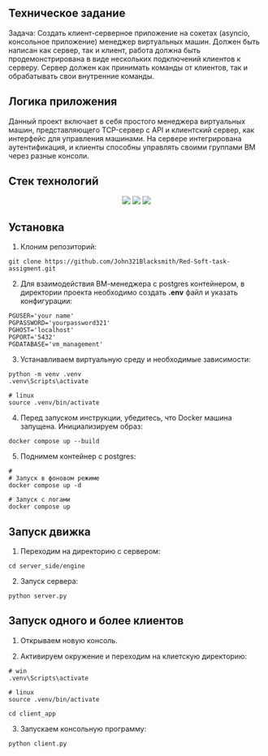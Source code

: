 ##  Техническое задание
Задача: Создать клиент-серверное приложение на сокетах (asyncio, консольное приложение) менеджер виртуальных машин. Должен быть написан как сервер, так и клиент, работа должна быть продемонстрирована в виде нескольких подключений клиентов к серверу. Сервер должен как принимать команды от клиентов, так и обрабатывать свои внутренние команды.

## Логика приложения 
Данный проект включает в себя простого менеджера виртуальных машин, представляющего TCP-сервер с API и клиентский сервер, как интерфейс для управления машинами.
На сервере интегрирована аутентификация, и клиенты способны управлять своими группами ВМ через разные консоли.

## Стек технологий
<div align="center">
   <img src="https://img.shields.io/badge/Python-FFD43B?style=for-the-badge&logo=python&logoColor=blue" />
   <img src="https://img.shields.io/badge/Docker-9999FF.svg?style=for-the-badge&logo=Docker&logoColor=white" />
   <img src="https://img.shields.io/badge/VS%20Code%20Insiders-35b393.svg?style=for-the-badge&logo=visual-studio-code&logoColor=white" />
</div>

## Установка
1. Клоним репозиторий:
```
git clone https://github.com/John321Blacksmith/Red-Soft-task-assigment.git
```

2. Для взаимодействия ВМ-менеджера с postgres контейнером, в директории проекта необходимо
   создать **.env** файл и указать конфигурации:   
```
PGUSER='your name'
PGPASSWORD='yourpassword321'
PGHOST='localhost'
PGPORT='5432'
PGDATABASE='vm_management'
```
3. Устанавливаем виртуальную среду и необходимые зависимости:
```
python -m venv .venv
.venv\Scripts\activate

# linux
source .venv/bin/activate
```

4. Перед запуском инструкции, убедитесь, что Docker машина запущена.
   Инициализируем образ:
```
docker compose up --build
```

5. Поднимем контейнер с postgres:
```
# 
# Запуск в фоновом режиме
docker compose up -d

# Запуск с логами
docker compose up
```

## Запуск движка
1. Переходим на директорию с сервером:
```
cd server_side/engine
```
2. Запуск сервера:
```
python server.py
```

## Запуск одного и более клиентов
1. Открываем новую консоль.

3. Активируем окружение и переходим на клиетскую директорию:
```
# win
.venv\Scripts\activate

# linux
source .venv/bin/activate

cd client_app
```

3. Запускаем консольную программу:
```
python client.py
```
